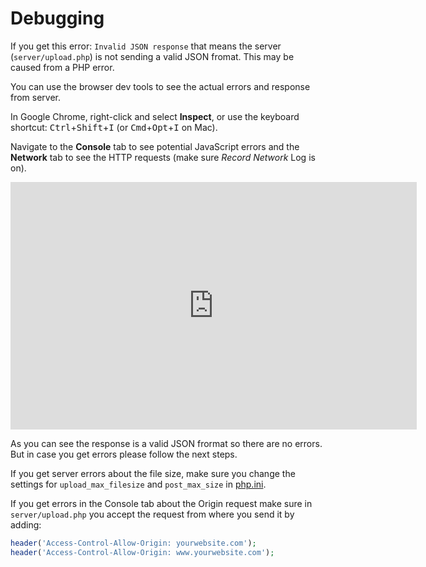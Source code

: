 # Debugging

If you get this error: `Invalid JSON response` that means the server (`server/upload.php`) is not sending a valid JSON fromat. This may be caused from a PHP error.

You can use the browser dev tools to see the actual errors and response from server.

In Google Chrome, right-click and select __Inspect__, or use the keyboard shortcut: <kbd>Ctrl</kbd>+<kbd>Shift</kbd>+<kbd>I</kbd> (or <kbd>Cmd</kbd>+<kbd>Opt</kbd>+<kbd>I</kbd> on Mac).

Navigate to the __Console__ tab to see potential JavaScript errors and the __Network__ tab to see the HTTP requests (make sure _Record Network_ Log is on).

<iframe src="https://www.screenr.com/embed/HdgN" width="650" height="396" frameborder="0"></iframe>

As you can see the response is a valid JSON frormat so there are no errors. But in case you get errors please follow the next steps.

If you get server errors about the file size, make sure you change the settings for `upload_max_filesize`  and `post_max_size` in [php.ini](http://www.php.net/manual/en/ini.core.php#ini.sect.file-uploads).

If you get errors in the Console tab about the Origin request make sure in `server/upload.php` you accept the request from where you send it by adding:

```php
header('Access-Control-Allow-Origin: yourwebsite.com');
header('Access-Control-Allow-Origin: www.yourwebsite.com');
```
